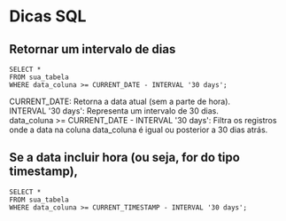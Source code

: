 
# Dicas SQL

## Retornar um intervalo de dias 
```
SELECT *
FROM sua_tabela
WHERE data_coluna >= CURRENT_DATE - INTERVAL '30 days';
```

CURRENT_DATE: Retorna a data atual (sem a parte de hora).
 <br>
INTERVAL '30 days': Representa um intervalo de 30 dias.
<br>
data_coluna >= CURRENT_DATE - INTERVAL '30 days': Filtra os registros onde a data na coluna data_coluna é igual ou posterior a 30 dias atrás.


## Se a data incluir hora (ou seja, for do tipo timestamp), 
```
SELECT *
FROM sua_tabela
WHERE data_coluna >= CURRENT_TIMESTAMP - INTERVAL '30 days';
```



